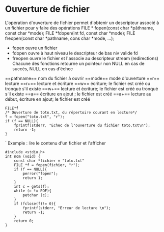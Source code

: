 # Ouverture de fichier
L'opération d'ouverture de fichier permet d'obtenir un descripteur associé à un fichier pour y faire des opérations 
FILE * fopen(const char *pâthname, const char *mode);
FILE *fdopen(int fd, const char *mode);
FILE freopen(const char *pathname, cons char *mode, ...);

- fopen ouvre un fichier
- fdopen ouvre à haut niveau le descripteur de bas niv valide fd
- freopen ouvre le fichier et l'associe au descripteur stream (redirections)
Chacune des fonctions retourne un pointeur non NULL en cas de succès, NULL en cas d'échec

==pathname== nom du fichier à ouvrir
==mode== mode d'ouverture
	==r== lecture
	==r+== lecture et écriture
	==w== écriture; le fichier est créé ou tronqué s'il existe
	==w+== lecture et écriture; le fichier est créé ou tronqué s'il existe
	==a== écriture en ajout ; le fichier est créé
	==a+== lecture au début, écriture en ajout; le fichier est créé

```
FILE*f
/* Ouverture de toto.txt, du répertoire courant en lecture*/
f = fopen("toto.txt", "r");
if (f == NULL){
	fprintf(stderr, "Echec de l'ouverture du fichier toto.txt\n");
	return -1;
}
```

`
Exemple : lire le contenu d'un fichier et l'afficher
```
#include <stdio.h>
int nom (void) {
	const char *fichier = "toto.txt"
	FILE *f = fopen(fichier, "r");
	if (f == NULL){
		perror("fopen");
		return 1;
	}
	int c = gets(f);
	while (c != EOF){
		petchar (c);
	}
	if (fclose(f)!= 0){
		fprintf(stderr, "Erreur de lecture \n");
		return -1;
	}
	return 0;	
}
```


